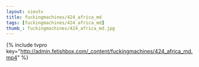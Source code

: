 ```yaml
--- 
layout: sieutv
title: fuckingmachines/424_africa_md
tags: [fuckingmachines/424_africa_md]
thumb_: fuckingmachines/424_africa_md.jpg
---
```

{% include tvpro key="http://admin.fetishbox.com/_content/fuckingmachines/424_africa_md.mp4" %} 
